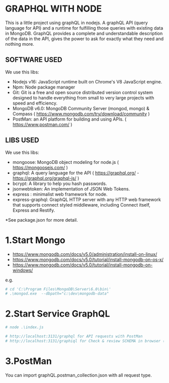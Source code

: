# GRAPHQL WITH NODE

This is a little project using graphQL in nodejs.
A graphQL API (query language for API) and a runtime for fulfilling those queries with existing data in MongoDB. GraphQL provides a complete and understandable description of the data in the API, gives the power to ask for exactly what they need and nothing more.

## SOFTWARE USED
We use this libs:
- Nodejs v16: JavaScript runtime built on Chrome's V8 JavaScript engine.
- Npm: Node package manager
- Git: Git is a free and open source distributed version control system designed to handle everything from small to very large projects with speed and efficiency.
- MongoDB v6.0: MongoDB Community Server (mongod, mongo) & Compass ( https://www.mongodb.com/try/download/community )
- PostMan: an API platform for building and using APIs. ( https://www.postman.com/ )

## LIBS USED
We use this libs:
- mongoose: MongoDB object modeling for node.js ( https://mongoosejs.com/ )
- graphql: A query language for the API ( https://graphql.org/   - https://graphql.org/graphql-js/ )
- bcrypt:  A library to help you hash passwords.
- jsonwebtoken:  An implementation of JSON Web Tokens.
- express : minimalist web framework for node.
- express-graphql:  GraphQL HTTP server with any HTTP web framework that supports connect styled middleware, including Connect itself, Express and Restify.

*See package.json for more detail.

# 1.Start Mongo
- https://www.mongodb.com/docs/v5.0/administration/install-on-linux/
- https://www.mongodb.com/docs/v5.0/tutorial/install-mongodb-on-os-x/
- https://www.mongodb.com/docs/v5.0/tutorial/install-mongodb-on-windows/

e.g.
```bash
# cd 'C:\Program Files\MongoDB\Server\6.0\bin\'
# .\mongod.exe  --dbpath="c:\dev\mongodb-data"
```

# 2.Start Service GraphQL

```bash
# node .\index.js 

# http://localhost:3131/graphql for API requests with PostMan
# http://localhost:3131/graphiql for Check & review SCHEMA in browser (GRAPHIQL)
```

# 3.PostMan

You can import graphQL.postman_collection.json with all request type. 